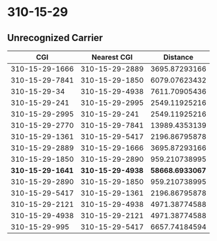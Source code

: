 # 310-15-29
## Unrecognized Carrier


| CGI | Nearest CGI | Distance |
|-----|-------------|----------|
| 310-15-29-1666 | 310-15-29-2889 | 3695.87293166 |
| 310-15-29-7841 | 310-15-29-1850 | 6079.07623432 |
| 310-15-29-34 | 310-15-29-4938 | 7611.70905436 |
| 310-15-29-241 | 310-15-29-2995 | 2549.11925216 |
| 310-15-29-2995 | 310-15-29-241 | 2549.11925216 |
| 310-15-29-2770 | 310-15-29-7841 | 13989.4353139 |
| 310-15-29-1361 | 310-15-29-5417 | 2196.86795878 |
| 310-15-29-2889 | 310-15-29-1666 | 3695.87293166 |
| 310-15-29-1850 | 310-15-29-2890 | 959.210738995 |
| **310-15-29-1641** | **310-15-29-4938** | **58668.6933067** |
| 310-15-29-2890 | 310-15-29-1850 | 959.210738995 |
| 310-15-29-5417 | 310-15-29-1361 | 2196.86795878 |
| 310-15-29-2121 | 310-15-29-4938 | 4971.38774588 |
| 310-15-29-4938 | 310-15-29-2121 | 4971.38774588 |
| 310-15-29-995 | 310-15-29-5417 | 6657.74184594 |
